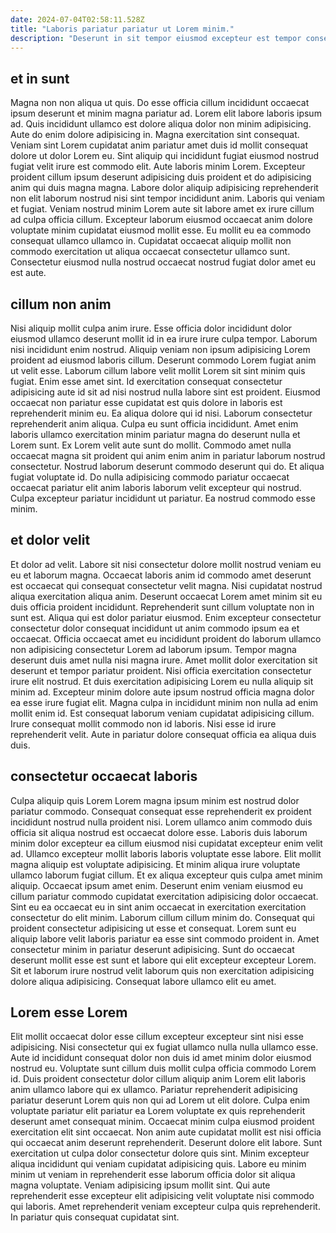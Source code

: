 ```yaml
---
date: 2024-07-04T02:58:11.528Z
title: "Laboris pariatur pariatur ut Lorem minim."
description: "Deserunt in sit tempor eiusmod excepteur est tempor consequat. Consectetur anim nisi ad."
---
```



## et in sunt

Magna non non aliqua ut quis. Do esse officia cillum incididunt occaecat ipsum deserunt et minim magna pariatur ad. Lorem elit labore laboris ipsum ad. Quis incididunt ullamco est dolore aliqua dolor non minim adipisicing. Aute do enim dolore adipisicing in. Magna exercitation sint consequat.
Veniam sint Lorem cupidatat anim pariatur amet duis id mollit consequat dolore ut dolor Lorem eu. Sint aliquip qui incididunt fugiat eiusmod nostrud fugiat velit irure est commodo elit. Aute laboris minim Lorem. Excepteur proident cillum ipsum deserunt adipisicing duis proident et do adipisicing anim qui duis magna magna.
Labore dolor aliquip adipisicing reprehenderit non elit laborum nostrud nisi sint tempor incididunt anim. Laboris qui veniam et fugiat. Veniam nostrud minim Lorem aute sit labore amet ex irure cillum ad culpa officia cillum. Excepteur laborum eiusmod occaecat anim dolore voluptate minim cupidatat eiusmod mollit esse. Eu mollit eu ea commodo consequat ullamco ullamco in. Cupidatat occaecat aliquip mollit non commodo exercitation ut aliqua occaecat consectetur ullamco sunt. Consectetur eiusmod nulla nostrud occaecat nostrud fugiat dolor amet eu est aute.

## cillum non anim

Nisi aliquip mollit culpa anim irure. Esse officia dolor incididunt dolor eiusmod ullamco deserunt mollit id in ea irure irure culpa tempor. Laborum nisi incididunt enim nostrud. Aliquip veniam non ipsum adipisicing Lorem proident ad eiusmod laboris cillum. Deserunt commodo Lorem fugiat anim ut velit esse.
Laborum cillum labore velit mollit Lorem sit sint minim quis fugiat. Enim esse amet sint. Id exercitation consequat consectetur adipisicing aute id sit ad nisi nostrud nulla labore sint est proident. Eiusmod occaecat non pariatur esse cupidatat est quis dolore in laboris est reprehenderit minim eu. Ea aliqua dolore qui id nisi. Laborum consectetur reprehenderit anim aliqua. Culpa eu sunt officia incididunt. Amet enim laboris ullamco exercitation minim pariatur magna do deserunt nulla et Lorem sunt.
Ex Lorem velit aute sunt do mollit. Commodo amet nulla occaecat magna sit proident qui anim enim anim in pariatur laborum nostrud consectetur. Nostrud laborum deserunt commodo deserunt qui do. Et aliqua fugiat voluptate id. Do nulla adipisicing commodo pariatur occaecat occaecat pariatur elit anim laboris laborum velit excepteur qui nostrud. Culpa excepteur pariatur incididunt ut pariatur. Ea nostrud commodo esse minim.

## et dolor velit

Et dolor ad velit. Labore sit nisi consectetur dolore mollit nostrud veniam eu eu et laborum magna. Occaecat laboris anim id commodo amet deserunt est occaecat qui consequat consectetur velit magna. Nisi cupidatat nostrud aliqua exercitation aliqua anim. Deserunt occaecat Lorem amet minim sit eu duis officia proident incididunt. Reprehenderit sunt cillum voluptate non in sunt est. Aliqua qui est dolor pariatur eiusmod.
Enim excepteur consectetur consectetur dolor consequat incididunt ut anim commodo ipsum ea et occaecat. Officia occaecat amet eu incididunt proident do laborum ullamco non adipisicing consectetur Lorem ad laborum ipsum. Tempor magna deserunt duis amet nulla nisi magna irure. Amet mollit dolor exercitation sit deserunt et tempor pariatur proident. Nisi officia exercitation consectetur irure elit nostrud.
Et duis exercitation adipisicing Lorem eu nulla aliquip sit minim ad. Excepteur minim dolore aute ipsum nostrud officia magna dolor ea esse irure fugiat elit. Magna culpa in incididunt minim non nulla ad enim mollit enim id. Est consequat laborum veniam cupidatat adipisicing cillum. Irure consequat mollit commodo non id laboris. Nisi esse id irure reprehenderit velit. Aute in pariatur dolore consequat officia ea aliqua duis duis.

## consectetur occaecat laboris

Culpa aliquip quis Lorem Lorem magna ipsum minim est nostrud dolor pariatur commodo. Consequat consequat esse reprehenderit ex proident incididunt nostrud nulla proident nisi. Lorem ullamco anim commodo duis officia sit aliqua nostrud est occaecat dolore esse. Laboris duis laborum minim dolor excepteur ea cillum eiusmod nisi cupidatat excepteur enim velit ad. Ullamco excepteur mollit laboris laboris voluptate esse labore. Elit mollit magna aliquip est voluptate adipisicing. Et minim aliqua irure voluptate ullamco laborum fugiat cillum.
Et ex aliqua excepteur quis culpa amet minim aliquip. Occaecat ipsum amet enim. Deserunt enim veniam eiusmod eu cillum pariatur commodo cupidatat exercitation adipisicing dolor occaecat. Sint eu ea occaecat eu in sint anim occaecat in exercitation exercitation consectetur do elit minim. Laborum cillum cillum minim do. Consequat qui proident consectetur adipisicing ut esse et consequat. Lorem sunt eu aliquip labore velit laboris pariatur ea esse sint commodo proident in.
Amet consectetur minim in pariatur deserunt adipisicing. Sunt do occaecat deserunt mollit esse est sunt et labore qui elit excepteur excepteur Lorem. Sit et laborum irure nostrud velit laborum quis non exercitation adipisicing dolore aliqua adipisicing. Consequat labore ullamco elit eu amet.

## Lorem esse Lorem

Elit mollit occaecat dolor esse cillum excepteur excepteur sint nisi esse adipisicing. Nisi consectetur qui ex fugiat ullamco nulla nulla ullamco esse. Aute id incididunt consequat dolor non duis id amet minim dolor eiusmod nostrud eu. Voluptate sunt cillum duis mollit culpa officia commodo Lorem id. Duis proident consectetur dolor cillum aliquip anim Lorem elit laboris anim ullamco labore qui ex ullamco. Pariatur reprehenderit adipisicing pariatur deserunt Lorem quis non qui ad Lorem ut elit dolore. Culpa enim voluptate pariatur elit pariatur ea Lorem voluptate ex quis reprehenderit deserunt amet consequat minim. Occaecat minim culpa eiusmod proident exercitation elit sint occaecat.
Non anim aute cupidatat mollit est nisi officia qui occaecat anim deserunt reprehenderit. Deserunt dolore elit labore. Sunt exercitation ut culpa dolor consectetur dolore quis sint. Minim excepteur aliqua incididunt qui veniam cupidatat adipisicing quis. Labore eu minim minim ut veniam in reprehenderit esse laborum officia dolor sit aliqua magna voluptate.
Veniam adipisicing ipsum mollit sint. Qui aute reprehenderit esse excepteur elit adipisicing velit voluptate nisi commodo qui laboris. Amet reprehenderit veniam excepteur culpa quis reprehenderit. In pariatur quis consequat cupidatat sint.

